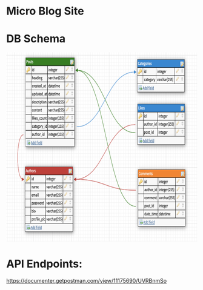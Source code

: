 # Micro Blog Site

# DB Schema
<img src="https://raw.githubusercontent.com/arunav1999/MicroBlogSite/master/micro-blog-site-db-schema/db_schema.png" height="500" width="700" ></img>

# API Endpoints:
https://documenter.getpostman.com/view/11175690/UVRBnmSo
